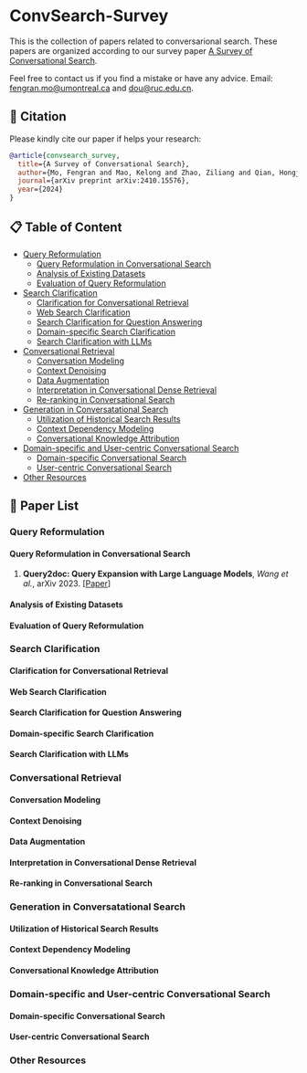 # ConvSearch-Survey
This is the collection of papers related to conversarional search. These papers are organized according to our survey paper [A Survey of Conversational Search](https://arxiv.org/pdf/2410.15576). 

Feel free to contact us if you find a mistake or have any advice. Email: fengran.mo@umontreal.ca and dou@ruc.edu.cn.

## 🌟 Citation
Please kindly cite our paper if helps your research:
```BibTex
@article{convsearch_survey,
  title={A Survey of Conversational Search},
  author={Mo, Fengran and Mao, Kelong and Zhao, Ziliang and Qian, Hongjin and Chen, Haonan and Cheng, Yiruo and Li, Xiaoxi and Zhu, Yutao and Dou, Zhicheng and Nie, Jian-Yun},
  journal={arXiv preprint arXiv:2410.15576},
  year={2024}
}
```

## 📋 Table of Content
- [Query Reformulation](https://github.com/fengranMark/ConvSearch-Survey/edit/main/README.md#query-reformulation)
  - [Query Reformulation in Conversational Search](https://github.com/fengranMark/ConvSearch-Survey/edit/main/README.md#query-reformulation-in-conversational-search)
  - [Analysis of Existing Datasets](https://github.com/RUC-NLPIR/LLM4IR-Survey/tree/main#fine-tuning-methods)
  - [Evaluation of Query Reformulation](https://github.com/fengranMark/ConvSearch-Survey/edit/main/README.md#evaluation-of-query-reformulation)
- [Search Clarification](https://github.com/fengranMark/ConvSearch-Survey/edit/main/README.md#search-clarification)
  - [Clarification for Conversational Retrieval](https://github.com/fengranMark/ConvSearch-Survey/edit/main/README.md#clarification-for-conversational-retrieval)
  - [Web Search Clarification](https://github.com/fengranMark/ConvSearch-Survey/edit/main/README.md#web-search-clarification)
  - [Search Clarification for Question Answering](https://github.com/fengranMark/ConvSearch-Survey/edit/main/README.md#search-clarification-for-question-answering)
  - [Domain-specific Search Clarification](https://github.com/fengranMark/ConvSearch-Survey/edit/main/README.md#domain-specific-search-clarification)
  - [Search Clarification with LLMs](https://github.com/fengranMark/ConvSearch-Survey/edit/main/README.md#domain-specific-search-clarification)
- [Conversational Retrieval](https://github.com/RUC-NLPIR/LLM4IR-Survey/tree/main#re-ranker)
  - [Conversation Modeling](https://github.com/RUC-NLPIR/LLM4IR-Survey/tree/main#utilizing-llms-as-supervised-rerankers)
  - [Context Denoising](https://github.com/RUC-NLPIR/LLM4IR-Survey/tree/main#utilizing-llms-as-unsupervised-rerankers)
  - [Data Augmentation](https://github.com/RUC-NLPIR/LLM4IR-Survey/tree/main#utilizing-llms-for-training-data-augmentation)
  - [Interpretation in Conversational Dense Retrieval](https://github.com/RUC-NLPIR/LLM4IR-Survey/tree/main#utilizing-llms-for-training-data-augmentation)
  - [Re-ranking in Conversational Search](https://github.com/RUC-NLPIR/LLM4IR-Survey/tree/main#utilizing-llms-for-training-data-augmentation)
- [Generation in Conversatational Search](https://github.com/RUC-NLPIR/LLM4IR-Survey/tree/main#reader)
  - [Utilization of Historical Search Results](https://github.com/RUC-NLPIR/LLM4IR-Survey/tree/main#passive-reader)
  - [Context Dependency Modeling](https://github.com/RUC-NLPIR/LLM4IR-Survey/tree/main#active-reader)
  - [Conversational Knowledge Attribution](https://github.com/RUC-NLPIR/LLM4IR-Survey/tree/main#compressor)
- [Domain-specific and User-centric Conversational Search](https://github.com/RUC-NLPIR/LLM4IR-Survey/tree/main#search-agent)
  - [Domain-specific Conversational Search](https://github.com/RUC-NLPIR/LLM4IR-Survey/tree/main#static-agent)
  - [User-centric Conversational Search](https://github.com/RUC-NLPIR/LLM4IR-Survey/tree/main#dynamic-agent)
- [Other Resources](https://github.com/RUC-NLPIR/LLM4IR-Survey/tree/main#other-resources)

## 📄 Paper List

### Query Reformulation
#### Query Reformulation in Conversational Search
1. **Query2doc: Query Expansion with Large Language Models**, _Wang et al._, arXiv 2023. \[[Paper](https://arxiv.org/pdf/2303.07678.pdf)\]
#### Analysis of Existing Datasets
#### Evaluation of Query Reformulation

### Search Clarification
#### Clarification for Conversational Retrieval
#### Web Search Clarification
#### Search Clarification for Question Answering
#### Domain-specific Search Clarification
#### Search Clarification with LLMs

### Conversational Retrieval
#### Conversation Modeling
#### Context Denoising
#### Data Augmentation
#### Interpretation in Conversational Dense Retrieval
#### Re-ranking in Conversational Search

### Generation in Conversatational Search
#### Utilization of Historical Search Results
#### Context Dependency Modeling
#### Conversational Knowledge Attribution

### Domain-specific and User-centric Conversational Search
#### Domain-specific Conversational Search
#### User-centric Conversational Search

### Other Resources
